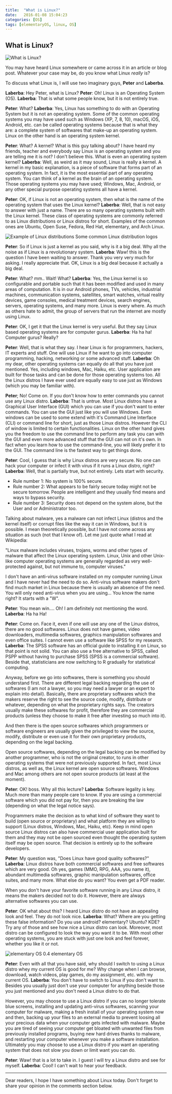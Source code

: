 ```yaml
---
title:  "What is Linux?"
date:   2016-01-08 15:04:23
categories: [OS]
tags: [elementaryOS, linux, OS]
---
```


## What is Linux?

![What is Linux?](images/what-is-linux.png) 

You may have heard Linux somewhere or came across it in an article or blog post. Whatever your case may be, do you know what Linux _really_ is?

To discuss what Linux is, I will use two imaginary guys, __Peter__ and __Laberba__.

__Laberba__: Hey Peter, what is Linux?
__Peter__: Oh! Linux is an Operating System (OS).
__Laberba__: That is what some people know, but it is not entirely true.

__Peter__: What?
__Laberba__: Yes, Linux has something to do with an Operating System but it is not an operating system. Some of the common operating systems you may have used such as Windows (XP, 7, 8, 10), macOS, iOS, Android, etc. can be called operating systems because that is what they are: a complete system of softwares that make-up an operating system. Linux on the other hand is an operating system kernel.

__Peter__: What? A kernel? What is this guy talking about? I have heard my friends, teacher and everybody say Linux is an operating system and you are telling me it is not? I don't believe this. What is even an operating system kernel?
__Laberba__: Well, as weird as it may sound, Linux is really a kernel. A kernel in my basic explanation, is a piece of software that forms part of an operating system. In fact, it is the most essential part of any operating system. You can think of a kernel as the brain of an operating system. Those operating systems you may have used; Windows, Mac, Android, or any other special purpose operating systems all have a kernel.

__Peter__: OK, if Linux is not an operating system, then what is the name of the operating system that uses the Linux kernel?
__Laberba__: Well, that is not easy to answer with just a name. There are so many operating systems built with the Linux kernel. These class of operating systems are commonly referred to as Linux distributions or Linux distros for short. Examples of the common ones are Ubuntu, Open Suse, Fedora, Red Hat, elementary, and Arch Linux.

![Example of Linux distributions](images/linux-distributions.png) Some common Linux distribution logos

__Peter__: So if Linux is just a kernel as you said, why is it a big deal. Why all the noise as if Linux is a revolutionary system.
__Laberba__: Waw! this is the question I have been waiting to answer. Thank you very very much for asking. I really appreciate that. OK, Linux is a big deal because it actually a big deal.

__Peter__: What? mm.. Wait! What?
__Laberba__: Yes, the Linux kernel is so configurable and portable such that it has been modified and used in many areas of computation. It is in our Android phones, TVs, vehicles, industrial machines, communication systems, satellites, smart watches, virtual reality devices, game consoles, medical treatment devices, search engines, servers, operating systems, and many more. Linux is every where. As much as others hate to admit, the group of servers that run the internet are mostly using Linux.

__Peter__: OK, I get it that the Linux kernel is very useful. But they say Linux based operating systems are for computer gurus.
__Laberba__: Ha ha ha! Computer gurus? Really?

__Peter__: Well, that is what they say. I hear Linux is for programmers, hackers, IT experts and stuff. One will use Linux if he want to go into computer programming, hacking, networking or some advanced stuff.
__Laberba__: Oh my dear, other operating systems can equally do all that you have just mentioned. Yes, including windows, Mac, Haiku, etc. User application are built for those tasks and can be done for those operating systems too. All the Linux distros I have ever used are equally easy to use just as Windows (which you may be familiar with).

__Peter__; No! Come on. If you don't know how to enter commands you cannot use any Linux distro.
__Laberba__: That is untrue. Most Linux distros have a Graphical User Interface (GUI) which you can use if you don't want to enter commands. You can use the GUI just like you will use Windows. Even windows can be used to some extend with it's Command Line Interface (CLI) or command line for short, just as those Linux distros. However the CLI of window is limited to certain functionalities. Linux on the other hand gives you the freedom to use the command line to perform any task you can with the GUI and even more advanced stuff that the GUI can not on it's own. In fact when you learn how to use the command-line, you will likely prefer it to the GUI. The command line is the fastest way to get things done.

__Peter__: Cool, I guess that is why Linux distros are very secure. No one can hack your computer or infect it with virus if it runs a Linux distro, right?
__Laberba__: Well, that is partially true, but not entirely. Lets start with security.
- Rule number 1: No system is 100% secure.
- Rule number 2: What appears to be fairly secure today might not be secure tomorrow. People are intelligent and they usually find means and ways to bypass security.
- Rule number 3: Security does not depend on the system alone, but the User and or Administrator too.

Talking about malware, yes a malware can not infect Linux (distros and the kernel itself) or corrupt files like the way it can in Windows, but it is possible. I mean theoretically possible, but I have not come across any situation as such (not that I know of). Let me just quote what I read at Wikipedia:

"Linux malware includes viruses, trojans, worms and other types of malware that affect the Linux operating system. Linux, Unix and other Unix-like computer operating systems are generally regarded as very well-protected against, but not immune to, computer viruses."

I don't have an anti-virus software installed on my computer running Linux and I have never had the need to do so. Anti-virus software makers don't find much market in Linux because there is usually an absence of the need. You will only need anti-virus when you are using... You know the name right? It starts with a "W".

__Peter__: You mean win.... Oh! I am definitely not mentioning the word.
__Laberba__: Ha ha Ha!

__Peter__: Come on. Face it, even if one will use any one of the Linux distros, there are no good softwares. Linux does not have games, video downloaders, multimedia softwares, graphics manipulation softwares and even office suites. I cannot even use a software like SPSS for my research.
__Laberba__: The SPSS software has an official guide to installing it on Linux, so that point is not solid. You can also use a free alternative to SPSS, called PSPP without having to purchase SPSS (SPSS is a commercial software). Beside that, statisticians are now switching to R gradually for statistical computing.

Anyway, before we go into softwares, there is something you should understand first. There are different legal backing regarding the use of softwares (I am not a lawyer, so you may need a lawyer or an expert to explain into detail). Basically, there are proprietary softwares which the makers reserve the right to see the source code, modify, distribute or whatever, depending on what the proprietary rights says. The creators usually make these softwares for profit, therefore they are commercial products (unless they choose to make it free after investing so much into it).

And then there is the open source softwares which programmers or software engineers are usually given the privileged to view the source, modify, distribute or even use it for their own proprietary products, depending on the legal backing.

Open source softwares, depending on the legal backing can be modified by another programmer, who is not the original creator, to runs in other operating systems that were not previously supported. In fact, most Linux distros, as well as, the Linux kernel are open source softwares. Windows and Mac among others are not open source products (at least at the moment).

__Peter__: OK! boss. Why all this lecture?
__Laberba__: Software legality is key. Much more than many people care to know. If you are using a commercial software which you did not pay for, then you are breaking the law (depending on what the legal notice says).

Programmers make the decision as to what kind of software they want to build (open source or proprietary) and what platform they are willing to support (Linux distros, Windows, Mac, Haiku, etc). Keep in mind open source Linux distros can also have commercial user application built for them and they may not be open sourced even thought the operating system itself may be open source. That decision is entirely up to the software developers.

__Peter__: My question was, "Does Linux have good quality softwares?"
__Laberba__: Linux distros have both commercial softwares and free softwares which are very good. Oh yes, games (MMO, RPG, AAA, you name it), abundant multimedia softwares, graphic manipulation softwares, office suites, and many more. What else do you want? You even get a PDF reader.

When you don't have your favorite software running in any Linux distro, it means the makers decided not to do it. However, there are always alternative softwares you can use.

__Peter__: OK what about this? I heard Linux distro do not have an appealing look and feel. They do not look nice.
__Laberba__: What? Where are you getting these false information? Do you use android? elementary? Ubuntu? KDE? Try any of those and see how nice a Linux distro can look. Moreover, most distro can be configured to look the way you want it to be. With most other operating systems, you are stuck with just one look and feel forever, whether you like it or not.

![elementary OS 0.4](images/elementary-os.png) elementary OS

__Peter__: Even with all that you have said, why should I switch to using a Linux distro whey my current OS is good for me? Why change when I can browse, download, watch videos, play games, do my assignment, etc. with my current OS.
__Laberba__: You don't have to switch to Linux if you don't want to. Besides you usually just don't use your computer for anything beside those you just mentioned and you don't need a Linux distro to do that.

However, you may choose to use a Linux distro if you can no longer tolerate blue screens, installing and updating anti-virus softwares, scanning your computer for malware, making a fresh install of your operating system now and then, backing up your files to an external media to prevent loosing all your precious data when your computer gets infected with malware. Maybe you are tired of seeing your computer get bloated with unwanted files from previously installed programs, buying new hard drives thanks to malware, and restarting your computer whenever you make a software installation. Ultimately you may choose to use a Linux distro if you want an operating system that does not slow you down or limit want you can do.

__Peter__: Waw! that is a lot to take in. I guest I will try a Linux distro and see for myself.
__Laberba__: Cool! I can't wait to hear your feedback.

___
Dear readers, I hope I have something about Linux today. Don't forget to share your opinion in the comments section below.
